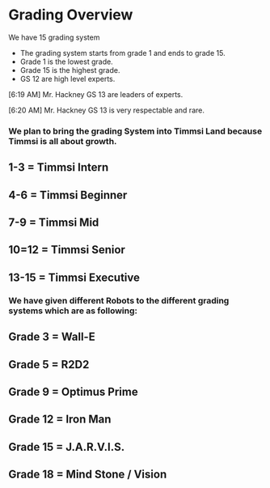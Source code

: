 # Grading Overview

We have 15 grading system
* The grading system starts from grade 1 and ends to grade 15.
* Grade 1 is the lowest grade.
* Grade 15 is the highest grade.
* GS 12 are high level experts.

[6:19 AM] Mr. Hackney
GS 13 are leaders of experts.

[6:20 AM] Mr. Hackney
GS 13 is very respectable and rare.




### We plan to bring the grading System into Timmsi Land because Timmsi is all about growth.
## 1-3 = Timmsi Intern
## 4-6 = Timmsi Beginner
## 7-9 = Timmsi Mid
## 10=12 = Timmsi Senior
## 13-15 = Timmsi Executive

### We have given different Robots to the different grading systems which are as following:
## Grade 3 = Wall-E
## Grade 5 = R2D2
## Grade 9 = Optimus Prime
## Grade 12 = Iron Man
## Grade 15 = J.A.R.V.I.S.
## Grade 18 = Mind Stone / Vision
